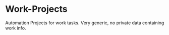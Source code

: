 # Work-Projects
Automation Projects for work tasks. Very generic, no private data containing work info. 
